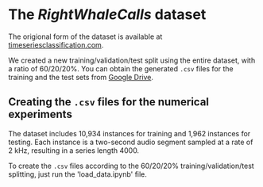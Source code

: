 # The *RightWhaleCalls* dataset

The origional form of the dataset is available at [timeseriesclassification.com](https://www.timeseriesclassification.com/description.php?Dataset=RightWhaleCalls). 

We created a new training/validation/test split using the entire dataset, with a ratio of 60/20/20%.
You can obtain the generated `.csv` files for the training and the test sets from [Google Drive](https://drive.google.com/drive/folders/1b2Jph_sFOuSLA0xMeiTpZgLIU1S1ixwZ?usp=sharing).

## Creating the `.csv` files for the numerical experiments

The dataset includes 10,934 instances for training and 1,962 instances for testing. Each instance is a two-second audio segment sampled at a rate of 2 kHz, resulting in a series length 4000.

To create the `.csv` files according to the 60/20/20% training/validation/test splitting, just run the 'load_data.ipynb' file. 


